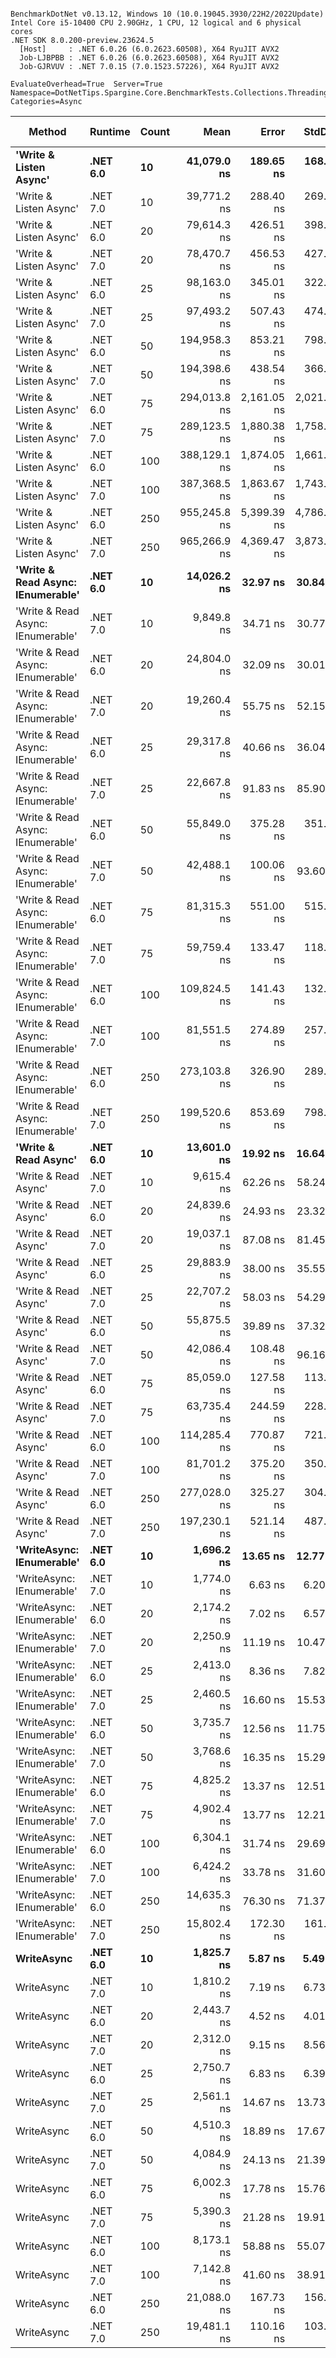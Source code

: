 ```

BenchmarkDotNet v0.13.12, Windows 10 (10.0.19045.3930/22H2/2022Update)
Intel Core i5-10400 CPU 2.90GHz, 1 CPU, 12 logical and 6 physical cores
.NET SDK 8.0.200-preview.23624.5
  [Host]     : .NET 6.0.26 (6.0.2623.60508), X64 RyuJIT AVX2
  Job-LJBPBB : .NET 6.0.26 (6.0.2623.60508), X64 RyuJIT AVX2
  Job-GJRVUV : .NET 7.0.15 (7.0.1523.57226), X64 RyuJIT AVX2

EvaluateOverhead=True  Server=True  Namespace=DotNetTips.Spargine.Core.BenchmarkTests.Collections.Threading  
Categories=Async  

```
| Method                            | Runtime  | Count | Mean         | Error       | StdDev      | StdErr      | Min          | Q1           | Median       | Q3           | Max          | Op/s      | CI99.9% Margin | Iterations | Kurtosis | MValue | Skewness | Rank | LogicalGroup | Baseline | Code Size | Allocated |
|---------------------------------- |--------- |------ |-------------:|------------:|------------:|------------:|-------------:|-------------:|-------------:|-------------:|-------------:|----------:|---------------:|-----------:|---------:|-------:|---------:|-----:|------------- |--------- |----------:|----------:|
| **&#39;Write &amp; Listen Async&#39;**            | **.NET 6.0** | **10**    |  **41,079.0 ns** |   **189.65 ns** |   **168.12 ns** |    **44.93 ns** |  **40,698.7 ns** |  **40,995.6 ns** |  **41,117.2 ns** |  **41,199.1 ns** |  **41,309.2 ns** |  **24,343.4** |     **189.654 ns** |      **14.00** |    **2.613** |  **2.000** |  **-0.7268** |   **35** | *****            | **No**       |   **2,679 B** |   **3.19 KB** |
| &#39;Write &amp; Listen Async&#39;            | .NET 7.0 | 10    |  39,771.2 ns |   288.40 ns |   269.77 ns |    69.65 ns |  39,228.3 ns |  39,648.3 ns |  39,769.2 ns |  39,932.0 ns |  40,253.7 ns |  25,143.8 |     288.397 ns |      15.00 |    2.338 |  2.000 |  -0.1551 |   34 | *            | No       |   3,600 B |    3.2 KB |
| &#39;Write &amp; Listen Async&#39;            | .NET 6.0 | 20    |  79,614.3 ns |   426.51 ns |   398.96 ns |   103.01 ns |  79,150.1 ns |  79,321.4 ns |  79,504.0 ns |  79,779.3 ns |  80,351.9 ns |  12,560.6 |     426.509 ns |      15.00 |    2.083 |  2.000 |   0.7196 |   41 | *            | No       |   2,679 B |   4.43 KB |
| &#39;Write &amp; Listen Async&#39;            | .NET 7.0 | 20    |  78,470.7 ns |   456.53 ns |   427.03 ns |   110.26 ns |  77,959.3 ns |  78,109.0 ns |  78,507.8 ns |  78,816.0 ns |  79,119.7 ns |  12,743.6 |     456.525 ns |      15.00 |    1.424 |  2.000 |   0.2913 |   40 | *            | No       |   3,600 B |   4.44 KB |
| &#39;Write &amp; Listen Async&#39;            | .NET 6.0 | 25    |  98,163.0 ns |   345.01 ns |   322.72 ns |    83.33 ns |  97,757.7 ns |  97,938.1 ns |  98,063.0 ns |  98,441.2 ns |  98,717.5 ns |  10,187.1 |     345.012 ns |      15.00 |    1.635 |  2.000 |   0.5252 |   44 | *            | No       |   2,679 B |   4.97 KB |
| &#39;Write &amp; Listen Async&#39;            | .NET 7.0 | 25    |  97,493.2 ns |   507.43 ns |   474.65 ns |   122.55 ns |  96,663.5 ns |  97,178.3 ns |  97,389.9 ns |  97,686.5 ns |  98,351.6 ns |  10,257.1 |     507.430 ns |      15.00 |    2.138 |  2.000 |   0.3100 |   44 | *            | No       |   3,600 B |   5.08 KB |
| &#39;Write &amp; Listen Async&#39;            | .NET 6.0 | 50    | 194,958.3 ns |   853.21 ns |   798.09 ns |   206.07 ns | 193,561.7 ns | 194,502.7 ns | 194,841.5 ns | 195,559.5 ns | 196,387.9 ns |   5,129.3 |     853.209 ns |      15.00 |    2.025 |  2.000 |   0.2581 |   47 | *            | No       |   2,679 B |   9.48 KB |
| &#39;Write &amp; Listen Async&#39;            | .NET 7.0 | 50    | 194,398.6 ns |   438.54 ns |   366.20 ns |   101.57 ns | 193,720.3 ns | 194,123.9 ns | 194,479.6 ns | 194,530.7 ns | 195,123.6 ns |   5,144.1 |     438.542 ns |      13.00 |    2.421 |  2.000 |   0.0195 |   47 | *            | No       |   3,600 B |   9.41 KB |
| &#39;Write &amp; Listen Async&#39;            | .NET 6.0 | 75    | 294,013.8 ns | 2,161.05 ns | 2,021.44 ns |   521.93 ns | 289,824.3 ns | 292,981.5 ns | 293,945.9 ns | 295,560.9 ns | 297,380.7 ns |   3,401.2 |   2,161.046 ns |      15.00 |    2.285 |  2.000 |  -0.1764 |   52 | *            | No       |   2,679 B |  12.56 KB |
| &#39;Write &amp; Listen Async&#39;            | .NET 7.0 | 75    | 289,123.5 ns | 1,880.38 ns | 1,758.91 ns |   454.15 ns | 286,573.5 ns | 287,664.1 ns | 289,205.6 ns | 290,235.6 ns | 292,231.6 ns |   3,458.7 |   1,880.383 ns |      15.00 |    1.744 |  2.000 |   0.2993 |   51 | *            | No       |   3,600 B |  12.47 KB |
| &#39;Write &amp; Listen Async&#39;            | .NET 6.0 | 100   | 388,129.1 ns | 1,874.05 ns | 1,661.29 ns |   444.00 ns | 385,785.8 ns | 386,958.9 ns | 387,966.7 ns | 388,458.4 ns | 391,692.2 ns |   2,576.5 |   1,874.046 ns |      14.00 |    2.595 |  2.000 |   0.7357 |   53 | *            | No       |   2,679 B |  17.86 KB |
| &#39;Write &amp; Listen Async&#39;            | .NET 7.0 | 100   | 387,368.5 ns | 1,863.67 ns | 1,743.28 ns |   450.11 ns | 385,284.8 ns | 385,665.1 ns | 387,303.6 ns | 388,577.0 ns | 390,190.3 ns |   2,581.5 |   1,863.667 ns |      15.00 |    1.551 |  2.000 |   0.2808 |   53 | *            | No       |   3,600 B |  17.91 KB |
| &#39;Write &amp; Listen Async&#39;            | .NET 6.0 | 250   | 955,245.8 ns | 5,399.39 ns | 4,786.42 ns | 1,279.22 ns | 948,943.3 ns | 952,278.2 ns | 954,127.0 ns | 957,011.1 ns | 966,286.1 ns |   1,046.9 |   5,399.387 ns |      14.00 |    2.810 |  2.000 |   0.8657 |   54 | *            | No       |   2,679 B |  40.94 KB |
| &#39;Write &amp; Listen Async&#39;            | .NET 7.0 | 250   | 965,266.9 ns | 4,369.47 ns | 3,873.42 ns | 1,035.21 ns | 957,662.3 ns | 963,121.4 ns | 964,872.8 ns | 968,095.4 ns | 972,580.7 ns |   1,036.0 |   4,369.465 ns |      14.00 |    2.315 |  2.000 |   0.0178 |   54 | *            | No       |   3,600 B |  40.93 KB |
| **&#39;Write &amp; Read Async: IEnumerable&#39;** | **.NET 6.0** | **10**    |  **14,026.2 ns** |    **32.97 ns** |    **30.84 ns** |     **7.96 ns** |  **13,966.6 ns** |  **14,009.9 ns** |  **14,024.0 ns** |  **14,048.9 ns** |  **14,079.6 ns** |  **71,294.9** |      **32.970 ns** |      **15.00** |    **2.155** |  **2.000** |   **0.0184** |   **25** | *****            | **No**       |     **509 B** |   **5.18 KB** |
| &#39;Write &amp; Read Async: IEnumerable&#39; | .NET 7.0 | 10    |   9,849.8 ns |    34.71 ns |    30.77 ns |     8.22 ns |   9,777.1 ns |   9,841.0 ns |   9,849.6 ns |   9,868.2 ns |   9,906.6 ns | 101,525.3 |      34.709 ns |      14.00 |    3.295 |  2.000 |  -0.5411 |   23 | *            | No       |     513 B |   5.14 KB |
| &#39;Write &amp; Read Async: IEnumerable&#39; | .NET 6.0 | 20    |  24,804.0 ns |    32.09 ns |    30.01 ns |     7.75 ns |  24,741.7 ns |  24,793.3 ns |  24,804.3 ns |  24,821.0 ns |  24,855.2 ns |  40,316.0 |      32.088 ns |      15.00 |    2.619 |  2.000 |  -0.4374 |   31 | *            | No       |     509 B |   8.77 KB |
| &#39;Write &amp; Read Async: IEnumerable&#39; | .NET 7.0 | 20    |  19,260.4 ns |    55.75 ns |    52.15 ns |    13.47 ns |  19,167.2 ns |  19,223.8 ns |  19,265.6 ns |  19,290.3 ns |  19,348.3 ns |  51,919.9 |      55.753 ns |      15.00 |    1.959 |  2.000 |  -0.1587 |   28 | *            | No       |     513 B |   8.77 KB |
| &#39;Write &amp; Read Async: IEnumerable&#39; | .NET 6.0 | 25    |  29,317.8 ns |    40.66 ns |    36.04 ns |     9.63 ns |  29,261.2 ns |  29,302.4 ns |  29,310.7 ns |  29,337.1 ns |  29,384.9 ns |  34,109.0 |      40.655 ns |      14.00 |    2.162 |  2.000 |   0.3786 |   32 | *            | No       |     509 B |  10.57 KB |
| &#39;Write &amp; Read Async: IEnumerable&#39; | .NET 7.0 | 25    |  22,667.8 ns |    91.83 ns |    85.90 ns |    22.18 ns |  22,524.4 ns |  22,602.7 ns |  22,676.2 ns |  22,744.8 ns |  22,780.2 ns |  44,115.4 |      91.834 ns |      15.00 |    1.519 |  2.000 |  -0.1814 |   30 | *            | No       |     513 B |  10.57 KB |
| &#39;Write &amp; Read Async: IEnumerable&#39; | .NET 6.0 | 50    |  55,849.0 ns |   375.28 ns |   351.04 ns |    90.64 ns |  55,156.3 ns |  55,937.7 ns |  56,014.6 ns |  56,037.5 ns |  56,104.9 ns |  17,905.4 |     375.285 ns |      15.00 |    2.763 |  2.000 |  -1.2950 |   37 | *            | No       |     509 B |  20.79 KB |
| &#39;Write &amp; Read Async: IEnumerable&#39; | .NET 7.0 | 50    |  42,488.1 ns |   100.06 ns |    93.60 ns |    24.17 ns |  42,271.4 ns |  42,450.3 ns |  42,497.3 ns |  42,538.5 ns |  42,613.8 ns |  23,536.0 |     100.064 ns |      15.00 |    2.753 |  2.000 |  -0.7442 |   36 | *            | No       |     513 B |  20.77 KB |
| &#39;Write &amp; Read Async: IEnumerable&#39; | .NET 6.0 | 75    |  81,315.3 ns |   551.00 ns |   515.40 ns |   133.08 ns |  80,043.0 ns |  81,348.4 ns |  81,486.4 ns |  81,612.2 ns |  81,704.8 ns |  12,297.8 |     550.995 ns |      15.00 |    4.139 |  2.000 |  -1.6143 |   42 | *            | No       |     509 B |  29.74 KB |
| &#39;Write &amp; Read Async: IEnumerable&#39; | .NET 7.0 | 75    |  59,759.4 ns |   133.47 ns |   118.32 ns |    31.62 ns |  59,557.0 ns |  59,699.5 ns |  59,763.5 ns |  59,823.0 ns |  59,936.7 ns |  16,733.8 |     133.472 ns |      14.00 |    1.857 |  2.000 |  -0.3370 |   38 | *            | No       |     513 B |  29.74 KB |
| &#39;Write &amp; Read Async: IEnumerable&#39; | .NET 6.0 | 100   | 109,824.5 ns |   141.43 ns |   132.30 ns |    34.16 ns | 109,553.2 ns | 109,741.8 ns | 109,856.9 ns | 109,911.8 ns | 110,026.9 ns |   9,105.4 |     141.435 ns |      15.00 |    2.147 |  2.000 |  -0.5817 |   45 | *            | No       |     509 B |  40.96 KB |
| &#39;Write &amp; Read Async: IEnumerable&#39; | .NET 7.0 | 100   |  81,551.5 ns |   274.89 ns |   257.13 ns |    66.39 ns |  80,847.1 ns |  81,406.4 ns |  81,597.0 ns |  81,708.6 ns |  81,878.1 ns |  12,262.2 |     274.892 ns |      15.00 |    4.178 |  2.000 |  -1.1138 |   42 | *            | No       |     513 B |  40.92 KB |
| &#39;Write &amp; Read Async: IEnumerable&#39; | .NET 6.0 | 250   | 273,103.8 ns |   326.90 ns |   289.78 ns |    77.45 ns | 272,535.8 ns | 272,965.5 ns | 273,090.3 ns | 273,245.3 ns | 273,594.5 ns |   3,661.6 |     326.896 ns |      14.00 |    2.406 |  2.000 |  -0.0750 |   49 | *            | No       |     509 B |     99 KB |
| &#39;Write &amp; Read Async: IEnumerable&#39; | .NET 7.0 | 250   | 199,520.6 ns |   853.69 ns |   798.54 ns |   206.18 ns | 197,600.9 ns | 199,174.0 ns | 199,661.0 ns | 200,141.5 ns | 200,437.0 ns |   5,012.0 |     853.685 ns |      15.00 |    3.020 |  2.000 |  -0.9652 |   48 | *            | No       |     513 B |  98.92 KB |
| **&#39;Write &amp; Read Async&#39;**              | **.NET 6.0** | **10**    |  **13,601.0 ns** |    **19.92 ns** |    **16.64 ns** |     **4.61 ns** |  **13,579.3 ns** |  **13,587.8 ns** |  **13,596.1 ns** |  **13,611.7 ns** |  **13,638.2 ns** |  **73,524.0** |      **19.925 ns** |      **13.00** |    **2.477** |  **2.000** |   **0.5595** |   **24** | *****            | **No**       |     **510 B** |   **5.14 KB** |
| &#39;Write &amp; Read Async&#39;              | .NET 7.0 | 10    |   9,615.4 ns |    62.26 ns |    58.24 ns |    15.04 ns |   9,499.0 ns |   9,577.9 ns |   9,620.2 ns |   9,657.0 ns |   9,714.7 ns | 104,000.2 |      62.259 ns |      15.00 |    2.114 |  2.000 |  -0.1933 |   22 | *            | No       |     514 B |    5.1 KB |
| &#39;Write &amp; Read Async&#39;              | .NET 6.0 | 20    |  24,839.6 ns |    24.93 ns |    23.32 ns |     6.02 ns |  24,801.3 ns |  24,822.0 ns |  24,834.3 ns |  24,858.6 ns |  24,881.8 ns |  40,258.2 |      24.926 ns |      15.00 |    1.738 |  2.000 |   0.2122 |   31 | *            | No       |     510 B |   8.73 KB |
| &#39;Write &amp; Read Async&#39;              | .NET 7.0 | 20    |  19,037.1 ns |    87.08 ns |    81.45 ns |    21.03 ns |  18,859.0 ns |  18,992.1 ns |  19,049.3 ns |  19,091.3 ns |  19,144.5 ns |  52,529.1 |      87.080 ns |      15.00 |    2.263 |  2.000 |  -0.4715 |   28 | *            | No       |     514 B |   8.73 KB |
| &#39;Write &amp; Read Async&#39;              | .NET 6.0 | 25    |  29,883.9 ns |    38.00 ns |    35.55 ns |     9.18 ns |  29,829.5 ns |  29,858.7 ns |  29,885.9 ns |  29,909.3 ns |  29,962.1 ns |  33,462.8 |      38.002 ns |      15.00 |    2.305 |  2.000 |   0.3559 |   33 | *            | No       |     510 B |  10.53 KB |
| &#39;Write &amp; Read Async&#39;              | .NET 7.0 | 25    |  22,707.2 ns |    58.03 ns |    54.29 ns |    14.02 ns |  22,619.6 ns |  22,683.3 ns |  22,703.8 ns |  22,750.3 ns |  22,789.5 ns |  44,038.8 |      58.034 ns |      15.00 |    1.822 |  2.000 |  -0.3667 |   30 | *            | No       |     514 B |  10.53 KB |
| &#39;Write &amp; Read Async&#39;              | .NET 6.0 | 50    |  55,875.5 ns |    39.89 ns |    37.32 ns |     9.64 ns |  55,813.9 ns |  55,847.0 ns |  55,866.9 ns |  55,902.8 ns |  55,945.3 ns |  17,896.9 |      39.893 ns |      15.00 |    1.895 |  2.000 |   0.2396 |   37 | *            | No       |     510 B |  20.75 KB |
| &#39;Write &amp; Read Async&#39;              | .NET 7.0 | 50    |  42,086.4 ns |   108.48 ns |    96.16 ns |    25.70 ns |  41,918.7 ns |  42,008.2 ns |  42,111.3 ns |  42,156.3 ns |  42,228.1 ns |  23,760.6 |     108.476 ns |      14.00 |    1.772 |  2.000 |  -0.4733 |   36 | *            | No       |     514 B |  20.74 KB |
| &#39;Write &amp; Read Async&#39;              | .NET 6.0 | 75    |  85,059.0 ns |   127.58 ns |   113.10 ns |    30.23 ns |  84,853.5 ns |  85,004.2 ns |  85,049.0 ns |  85,118.0 ns |  85,303.0 ns |  11,756.5 |     127.583 ns |      14.00 |    2.667 |  2.000 |   0.3227 |   43 | *            | No       |     510 B |  29.69 KB |
| &#39;Write &amp; Read Async&#39;              | .NET 7.0 | 75    |  63,735.4 ns |   244.59 ns |   228.79 ns |    59.07 ns |  63,376.0 ns |  63,553.4 ns |  63,801.8 ns |  63,904.0 ns |  64,127.2 ns |  15,689.9 |     244.588 ns |      15.00 |    1.600 |  2.000 |  -0.0478 |   39 | *            | No       |     514 B |  29.68 KB |
| &#39;Write &amp; Read Async&#39;              | .NET 6.0 | 100   | 114,285.4 ns |   770.87 ns |   721.07 ns |   186.18 ns | 113,683.5 ns | 113,871.6 ns | 113,919.9 ns | 114,669.1 ns | 115,520.0 ns |   8,750.0 |     770.872 ns |      15.00 |    1.862 |  2.000 |   0.9256 |   46 | *            | No       |     510 B |  40.91 KB |
| &#39;Write &amp; Read Async&#39;              | .NET 7.0 | 100   |  81,701.2 ns |   375.20 ns |   350.96 ns |    90.62 ns |  81,038.0 ns |  81,525.5 ns |  81,771.6 ns |  81,897.7 ns |  82,321.1 ns |  12,239.7 |     375.201 ns |      15.00 |    2.486 |  2.000 |  -0.4338 |   42 | *            | No       |     514 B |  40.86 KB |
| &#39;Write &amp; Read Async&#39;              | .NET 6.0 | 250   | 277,028.0 ns |   325.27 ns |   304.26 ns |    78.56 ns | 276,642.7 ns | 276,768.7 ns | 276,980.1 ns | 277,262.0 ns | 277,683.3 ns |   3,609.7 |     325.271 ns |      15.00 |    2.049 |  2.000 |   0.4808 |   50 | *            | No       |     510 B |  99.02 KB |
| &#39;Write &amp; Read Async&#39;              | .NET 7.0 | 250   | 197,230.1 ns |   521.14 ns |   487.47 ns |   125.87 ns | 196,645.1 ns | 196,902.9 ns | 197,157.5 ns | 197,546.7 ns | 198,295.7 ns |   5,070.2 |     521.138 ns |      15.00 |    2.414 |  2.000 |   0.7330 |   47 | *            | No       |     514 B |  98.82 KB |
| **&#39;WriteAsync: IEnumerable&#39;**         | **.NET 6.0** | **10**    |   **1,696.2 ns** |    **13.65 ns** |    **12.77 ns** |     **3.30 ns** |   **1,678.0 ns** |   **1,686.9 ns** |   **1,695.2 ns** |   **1,708.1 ns** |   **1,715.4 ns** | **589,536.6** |      **13.653 ns** |      **15.00** |    **1.478** |  **2.000** |   **0.1573** |    **1** | *****            | **No**       |     **503 B** |    **1.8 KB** |
| &#39;WriteAsync: IEnumerable&#39;         | .NET 7.0 | 10    |   1,774.0 ns |     6.63 ns |     6.20 ns |     1.60 ns |   1,763.7 ns |   1,769.8 ns |   1,774.5 ns |   1,777.1 ns |   1,786.6 ns | 563,711.1 |       6.627 ns |      15.00 |    2.317 |  2.000 |   0.1516 |    2 | *            | No       |     507 B |    1.8 KB |
| &#39;WriteAsync: IEnumerable&#39;         | .NET 6.0 | 20    |   2,174.2 ns |     7.02 ns |     6.57 ns |     1.70 ns |   2,162.1 ns |   2,169.4 ns |   2,173.2 ns |   2,179.0 ns |   2,187.2 ns | 459,949.0 |       7.022 ns |      15.00 |    2.166 |  2.000 |   0.1048 |    4 | *            | No       |     503 B |    1.8 KB |
| &#39;WriteAsync: IEnumerable&#39;         | .NET 7.0 | 20    |   2,250.9 ns |    11.19 ns |    10.47 ns |     2.70 ns |   2,235.1 ns |   2,242.4 ns |   2,252.0 ns |   2,257.4 ns |   2,271.4 ns | 444,265.5 |      11.193 ns |      15.00 |    1.986 |  2.000 |   0.0775 |    5 | *            | No       |     507 B |    1.8 KB |
| &#39;WriteAsync: IEnumerable&#39;         | .NET 6.0 | 25    |   2,413.0 ns |     8.36 ns |     7.82 ns |     2.02 ns |   2,399.2 ns |   2,408.5 ns |   2,412.8 ns |   2,418.0 ns |   2,429.2 ns | 414,426.4 |       8.363 ns |      15.00 |    2.378 |  2.000 |   0.0550 |    7 | *            | No       |     503 B |    1.8 KB |
| &#39;WriteAsync: IEnumerable&#39;         | .NET 7.0 | 25    |   2,460.5 ns |    16.60 ns |    15.53 ns |     4.01 ns |   2,437.2 ns |   2,451.1 ns |   2,456.9 ns |   2,471.9 ns |   2,484.5 ns | 406,423.5 |      16.603 ns |      15.00 |    1.653 |  2.000 |   0.1557 |    8 | *            | No       |     507 B |    1.8 KB |
| &#39;WriteAsync: IEnumerable&#39;         | .NET 6.0 | 50    |   3,735.7 ns |    12.56 ns |    11.75 ns |     3.03 ns |   3,710.7 ns |   3,729.3 ns |   3,735.9 ns |   3,744.7 ns |   3,754.5 ns | 267,689.2 |      12.564 ns |      15.00 |    2.328 |  2.000 |  -0.2520 |   11 | *            | No       |     503 B |   3.05 KB |
| &#39;WriteAsync: IEnumerable&#39;         | .NET 7.0 | 50    |   3,768.6 ns |    16.35 ns |    15.29 ns |     3.95 ns |   3,745.0 ns |   3,760.9 ns |   3,764.5 ns |   3,784.1 ns |   3,791.9 ns | 265,347.8 |      16.349 ns |      15.00 |    1.555 |  2.000 |   0.0378 |   11 | *            | No       |     507 B |   3.05 KB |
| &#39;WriteAsync: IEnumerable&#39;         | .NET 6.0 | 75    |   4,825.2 ns |    13.37 ns |    12.51 ns |     3.23 ns |   4,804.6 ns |   4,815.0 ns |   4,828.3 ns |   4,834.3 ns |   4,844.8 ns | 207,247.1 |      13.371 ns |      15.00 |    1.577 |  2.000 |  -0.1420 |   14 | *            | No       |     503 B |   3.05 KB |
| &#39;WriteAsync: IEnumerable&#39;         | .NET 7.0 | 75    |   4,902.4 ns |    13.77 ns |    12.21 ns |     3.26 ns |   4,886.9 ns |   4,894.0 ns |   4,898.6 ns |   4,909.5 ns |   4,930.8 ns | 203,980.6 |      13.771 ns |      14.00 |    2.743 |  2.000 |   0.8806 |   15 | *            | No       |     507 B |   3.05 KB |
| &#39;WriteAsync: IEnumerable&#39;         | .NET 6.0 | 100   |   6,304.1 ns |    31.74 ns |    29.69 ns |     7.67 ns |   6,235.6 ns |   6,302.7 ns |   6,306.5 ns |   6,320.1 ns |   6,342.3 ns | 158,627.3 |      31.741 ns |      15.00 |    3.058 |  2.000 |  -1.0446 |   18 | *            | No       |     503 B |    5.3 KB |
| &#39;WriteAsync: IEnumerable&#39;         | .NET 7.0 | 100   |   6,424.2 ns |    33.78 ns |    31.60 ns |     8.16 ns |   6,361.9 ns |   6,404.2 ns |   6,424.7 ns |   6,451.6 ns |   6,464.9 ns | 155,661.5 |      33.784 ns |      15.00 |    1.813 |  2.000 |  -0.2642 |   19 | *            | No       |     507 B |    5.3 KB |
| &#39;WriteAsync: IEnumerable&#39;         | .NET 6.0 | 250   |  14,635.3 ns |    76.30 ns |    71.37 ns |    18.43 ns |  14,525.1 ns |  14,599.0 ns |  14,611.1 ns |  14,680.5 ns |  14,779.1 ns |  68,328.0 |      76.300 ns |      15.00 |    2.267 |  2.000 |   0.4137 |   26 | *            | No       |     503 B |   9.55 KB |
| &#39;WriteAsync: IEnumerable&#39;         | .NET 7.0 | 250   |  15,802.4 ns |   172.30 ns |   161.17 ns |    41.61 ns |  15,529.3 ns |  15,670.2 ns |  15,788.2 ns |  15,943.2 ns |  16,056.5 ns |  63,281.5 |     172.299 ns |      15.00 |    1.637 |  2.000 |  -0.0212 |   27 | *            | No       |     507 B |   9.55 KB |
| **WriteAsync**                        | **.NET 6.0** | **10**    |   **1,825.7 ns** |     **5.87 ns** |     **5.49 ns** |     **1.42 ns** |   **1,813.6 ns** |   **1,822.2 ns** |   **1,825.6 ns** |   **1,829.4 ns** |   **1,834.2 ns** | **547,730.9** |       **5.866 ns** |      **15.00** |    **2.428** |  **2.000** |  **-0.3188** |    **3** | *****            | **No**       |     **504 B** |   **1.76 KB** |
| WriteAsync                        | .NET 7.0 | 10    |   1,810.2 ns |     7.19 ns |     6.73 ns |     1.74 ns |   1,796.8 ns |   1,807.4 ns |   1,809.2 ns |   1,815.3 ns |   1,822.8 ns | 552,411.1 |       7.195 ns |      15.00 |    2.348 |  2.000 |   0.0202 |    3 | *            | No       |     508 B |   1.76 KB |
| WriteAsync                        | .NET 6.0 | 20    |   2,443.7 ns |     4.52 ns |     4.01 ns |     1.07 ns |   2,435.5 ns |   2,440.9 ns |   2,444.3 ns |   2,446.5 ns |   2,449.6 ns | 409,211.8 |       4.522 ns |      14.00 |    2.091 |  2.000 |  -0.3979 |    8 | *            | No       |     504 B |   1.76 KB |
| WriteAsync                        | .NET 7.0 | 20    |   2,312.0 ns |     9.15 ns |     8.56 ns |     2.21 ns |   2,294.4 ns |   2,310.6 ns |   2,313.8 ns |   2,316.0 ns |   2,322.9 ns | 432,526.6 |       9.146 ns |      15.00 |    2.585 |  2.000 |  -0.7921 |    6 | *            | No       |     508 B |   1.76 KB |
| WriteAsync                        | .NET 6.0 | 25    |   2,750.7 ns |     6.83 ns |     6.39 ns |     1.65 ns |   2,739.6 ns |   2,746.4 ns |   2,751.0 ns |   2,756.3 ns |   2,760.4 ns | 363,549.7 |       6.832 ns |      15.00 |    1.712 |  2.000 |  -0.1979 |   10 | *            | No       |     504 B |   1.76 KB |
| WriteAsync                        | .NET 7.0 | 25    |   2,561.1 ns |    14.67 ns |    13.73 ns |     3.54 ns |   2,539.0 ns |   2,554.0 ns |   2,559.4 ns |   2,569.9 ns |   2,587.9 ns | 390,453.0 |      14.674 ns |      15.00 |    2.210 |  2.000 |   0.3325 |    9 | *            | No       |     508 B |   1.76 KB |
| WriteAsync                        | .NET 6.0 | 50    |   4,510.3 ns |    18.89 ns |    17.67 ns |     4.56 ns |   4,481.6 ns |   4,500.5 ns |   4,507.2 ns |   4,521.9 ns |   4,548.3 ns | 221,712.7 |      18.892 ns |      15.00 |    2.486 |  2.000 |   0.2163 |   13 | *            | No       |     504 B |   3.01 KB |
| WriteAsync                        | .NET 7.0 | 50    |   4,084.9 ns |    24.13 ns |    21.39 ns |     5.72 ns |   4,056.3 ns |   4,068.4 ns |   4,083.4 ns |   4,102.2 ns |   4,117.7 ns | 244,805.4 |      24.134 ns |      14.00 |    1.561 |  2.000 |   0.1788 |   12 | *            | No       |     508 B |   3.01 KB |
| WriteAsync                        | .NET 6.0 | 75    |   6,002.3 ns |    17.78 ns |    15.76 ns |     4.21 ns |   5,971.7 ns |   5,992.2 ns |   6,006.8 ns |   6,014.7 ns |   6,021.6 ns | 166,601.5 |      17.779 ns |      14.00 |    1.900 |  2.000 |  -0.6337 |   17 | *            | No       |     504 B |   3.01 KB |
| WriteAsync                        | .NET 7.0 | 75    |   5,390.3 ns |    21.28 ns |    19.91 ns |     5.14 ns |   5,355.2 ns |   5,379.5 ns |   5,392.0 ns |   5,401.0 ns |   5,428.8 ns | 185,519.1 |      21.284 ns |      15.00 |    2.237 |  2.000 |   0.0162 |   16 | *            | No       |     508 B |   3.01 KB |
| WriteAsync                        | .NET 6.0 | 100   |   8,173.1 ns |    58.88 ns |    55.07 ns |    14.22 ns |   8,068.5 ns |   8,130.9 ns |   8,172.2 ns |   8,231.3 ns |   8,248.4 ns | 122,351.9 |      58.877 ns |      15.00 |    1.732 |  2.000 |  -0.1923 |   21 | *            | No       |     504 B |   5.26 KB |
| WriteAsync                        | .NET 7.0 | 100   |   7,142.8 ns |    41.60 ns |    38.91 ns |    10.05 ns |   7,090.3 ns |   7,110.8 ns |   7,149.8 ns |   7,164.8 ns |   7,221.8 ns | 140,001.5 |      41.596 ns |      15.00 |    1.945 |  2.000 |   0.2775 |   20 | *            | No       |     508 B |   5.26 KB |
| WriteAsync                        | .NET 6.0 | 250   |  21,088.0 ns |   167.73 ns |   156.90 ns |    40.51 ns |  20,882.4 ns |  20,955.2 ns |  21,044.7 ns |  21,177.2 ns |  21,434.2 ns |  47,420.3 |     167.731 ns |      15.00 |    2.306 |  2.000 |   0.6193 |   29 | *            | No       |     504 B |   9.51 KB |
| WriteAsync                        | .NET 7.0 | 250   |  19,481.1 ns |   110.16 ns |   103.05 ns |    26.61 ns |  19,305.1 ns |  19,409.3 ns |  19,508.2 ns |  19,542.1 ns |  19,674.7 ns |  51,331.8 |     110.164 ns |      15.00 |    2.027 |  2.000 |  -0.1397 |   28 | *            | No       |     508 B |   9.51 KB |

